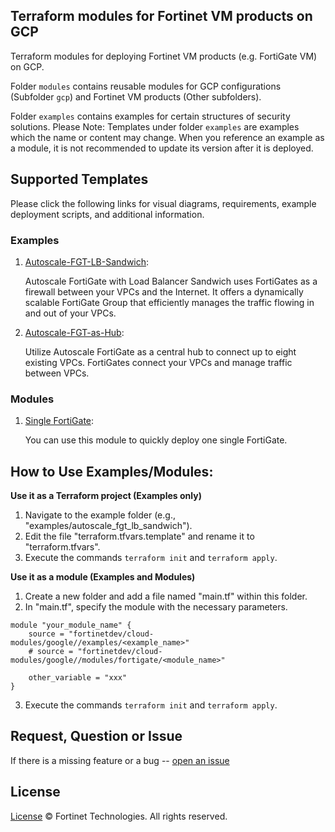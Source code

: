 ## Terraform modules for Fortinet VM products on GCP

Terraform modules for deploying Fortinet VM products (e.g. FortiGate VM) on GCP. 

Folder `modules` contains reusable modules for GCP configurations (Subfolder `gcp`) and Fortinet VM products (Other subfolders). 

Folder `examples` contains examples for certain structures of security solutions. Please Note: Templates under folder `examples` are examples which the name or content may change. When you reference an example as a module, it is not recommended to update its version after it is deployed.

## Supported Templates

Please click the following links for visual diagrams, requirements, example deployment scripts, and additional information.

### Examples
1. [Autoscale-FGT-LB-Sandwich](https://github.com/fortinetdev/terraform-google-cloud-modules/blob/main/docs/autoscale_fgt_lb_sandwich.md):
    
    Autoscale FortiGate with Load Balancer Sandwich uses FortiGates as a firewall between your VPCs and the Internet. It offers a dynamically scalable FortiGate Group that efficiently manages the traffic flowing in and out of your VPCs.

2. [Autoscale-FGT-as-Hub](https://github.com/fortinetdev/terraform-google-cloud-modules/blob/main/docs/autoscale_fgt_as_hub.md):
    
    Utilize Autoscale FortiGate as a central hub to connect up to eight existing VPCs. FortiGates connect your VPCs and manage traffic between VPCs.

### Modules
1. [Single FortiGate](https://github.com/fortinetdev/terraform-google-cloud-modules/blob/main/docs/fgt_single.md):

    You can use this module to quickly deploy one single FortiGate.


## How to Use Examples/Modules:

**Use it as a Terraform project (Examples only)**

1. Navigate to the example folder (e.g., "examples/autoscale_fgt_lb_sandwich").
2. Edit the file "terraform.tfvars.template" and rename it to "terraform.tfvars".
3. Execute the commands `terraform init` and `terraform apply`.

**Use it as a module (Examples and Modules)**

1. Create a new folder and add a file named "main.tf" within this folder.
2. In "main.tf", specify the module with the necessary parameters.

```
module "your_module_name" {
    source = "fortinetdev/cloud-modules/google//examples/<example_name>"
    # source = "fortinetdev/cloud-modules/google//modules/fortigate/<module_name>"

    other_variable = "xxx"
}
```
3. Execute the commands `terraform init` and `terraform apply`.

## Request, Question or Issue

If there is a missing feature or a bug -- [open an issue](https://github.com/fortinetdev/terraform-google-cloud-modules/issues/new)

## License

[License](https://github.com/fortinetdev/terraform-google-cloud-modules/blob/main/LICENSE) © Fortinet Technologies. All rights reserved.